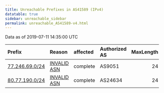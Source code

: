 ```yaml
---
title: Unreachable Prefixes in AS41589 (IPv4)
datatable: true
sidebar: unreachable_sidebar
permalink: unreachable_AS41589-v4.html
---
```


Data as of 2019-07-11 14:35:00 UTC


<div class="datatable-begin"></div>

| Prefix                                                 | Reason                                                                                                | affected   | Authorized AS   |   MaxLength | Anchor                                         |   unreachable /24s |
|:-------------------------------------------------------|:------------------------------------------------------------------------------------------------------|:-----------|:----------------|------------:|:-----------------------------------------------|-------------------:|
| [77.246.69.0/24](https://stat.ripe.net/77.246.69.0/24) | [INVALID ASN](https://rpki-validator.ripe.net/announcement-preview?asn=AS41589&prefix=77.246.69.0/24) | complete   | AS9051          |          24 | [RIPE](unreachable_RIPE_NCC_RPKI_Root-v4.html) |                  1 |
| [80.77.190.0/24](https://stat.ripe.net/80.77.190.0/24) | [INVALID ASN](https://rpki-validator.ripe.net/announcement-preview?asn=AS41589&prefix=80.77.190.0/24) | complete   | AS24634         |          24 | [RIPE](unreachable_RIPE_NCC_RPKI_Root-v4.html) |                  1 |

<div class="datatable-end"></div>